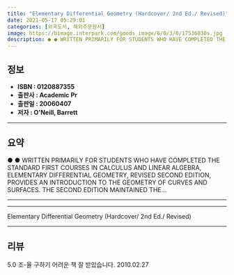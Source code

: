 ```yaml
---
title: "Elementary Differential Geometry (Hardcover/ 2nd Ed./ Revised)"
date: 2021-05-17 05:29:01
categories: [외국도서, 해외주문원서]
image: https://bimage.interpark.com/goods_image/6/0/3/0/17536030s.jpg
description: ● ● WRITTEN PRIMARILY FOR STUDENTS WHO HAVE COMPLETED THE STANDARD FIRST COURSES IN CALCULUS AND LINEAR ALGEBRA, ELEMENTARY DIFFERENTIAL GEOMETRY, REVISED SEC
---
```


## **정보**

- **ISBN : 0120887355**
- **출판사 : Academic Pr**
- **출판일 : 20060407**
- **저자 : O'Neill, Barrett**

------



## **요약**

●  ●  WRITTEN PRIMARILY FOR STUDENTS WHO HAVE COMPLETED THE STANDARD FIRST COURSES IN CALCULUS AND LINEAR ALGEBRA, ELEMENTARY DIFFERENTIAL GEOMETRY, REVISED SECOND EDITION, PROVIDES AN INTRODUCTION TO THE GEOMETRY OF CURVES AND SURFACES. THE SECOND EDITION MAINTAINED THE... 

------



------


Elementary Differential Geometry (Hardcover/ 2nd Ed./ Revised) 

------


## **리뷰** 

5.0 조-율 구하기 어려운 책 잘 받았습니다. 2010.02.27 <br/>
